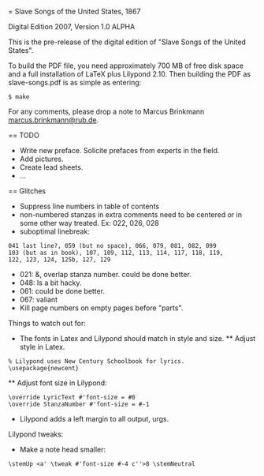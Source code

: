 = Slave Songs of the United States, 1867

Digital Edition 2007, Version 1.0 ALPHA

This is the pre-release of the digital edition of "Slave Songs of the
United States".

To build the PDF file, you need approximately 700 MB of free disk
space and a full installation of LaTeX plus Lilypond 2.10.  Then
building the PDF as slave-songs.pdf is as simple as entering:

```
$ make
```

For any comments, please drop a note to
Marcus Brinkmann <marcus.brinkmann@rub.de>.

== TODO

* Write new preface.  Solicite prefaces from experts in the field.
* Add pictures.
* Create lead sheets.
* ...

== Glitches

* Suppress line numbers in table of contents
* non-numbered stanzas in extra comments need to be centered or in
  some other way treated.  Ex: 022, 026, 028
* suboptimal linebreak:
```
041 last line?, 059 (but no space), 066, 079, 081, 082, 099
103 (but as in book), 107, 109, 112, 113, 114, 117, 118, 119,
122, 123, 124, 125b, 127, 129
```
* 021: \&, overlap stanza number.  could be done better.
* 048: Is a bit hacky.
* 061: could be done better.
* 067: valiant
* Kill page numbers on empty pages before "parts".

Things to watch out for:

* The fonts in Latex and Lilypond should match in style and size.
** Adjust style in Latex.
```
% Lilypond uses New Century Schoolbook for lyrics.
\usepackage{newcent}
```
** Adjust font size in Lilypond:
```
\override LyricText #'font-size = #0
\override StanzaNumber #'font-size = #-1
```
* Lilypond adds a left margin to all output, urgs.

Lilypond tweaks:

* Make a note head smaller:
```
\stemUp <a' \tweak #'font-size #-4 c''>8 \stemNeutral
```
